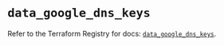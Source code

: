 # `data_google_dns_keys`

Refer to the Terraform Registry for docs: [`data_google_dns_keys`](https://registry.terraform.io/providers/hashicorp/google/5.30.0/docs/data-sources/dns_keys).
